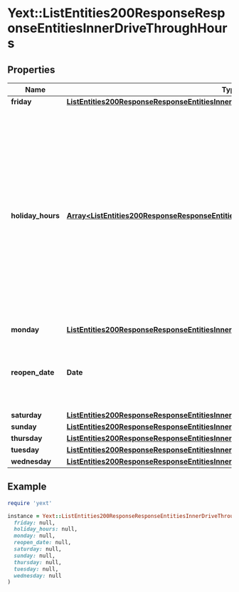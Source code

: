 # Yext::ListEntities200ResponseResponseEntitiesInnerDriveThroughHours

## Properties

| Name | Type | Description | Notes |
| ---- | ---- | ----------- | ----- |
| **friday** | [**ListEntities200ResponseResponseEntitiesInnerDriveThroughHoursFriday**](ListEntities200ResponseResponseEntitiesInnerDriveThroughHoursFriday.md) |  | [optional] |
| **holiday_hours** | [**Array&lt;ListEntities200ResponseResponseEntitiesInnerDriveThroughHoursHolidayHoursInner&gt;**](ListEntities200ResponseResponseEntitiesInnerDriveThroughHoursHolidayHoursInner.md) |  **NOTE:** The list of Holiday Hours that you send us must be comprehensive. For example, if you send us a list of Holiday Hours that does not include Holiday Hours that you sent in your last update, Yext considers the missing Holiday Hours to be deleted, and we remove them.    Array must be ordered.   Filtering Type: &#x60;list of object&#x60; | [optional] |
| **monday** | [**ListEntities200ResponseResponseEntitiesInnerDriveThroughHoursMonday**](ListEntities200ResponseResponseEntitiesInnerDriveThroughHoursMonday.md) |  | [optional] |
| **reopen_date** | **Date** |  Date must be on or after 1970-01-01 Date must be before or on 2038-01-01  Filtering Type: &#x60;date&#x60; | [optional] |
| **saturday** | [**ListEntities200ResponseResponseEntitiesInnerDriveThroughHoursSaturday**](ListEntities200ResponseResponseEntitiesInnerDriveThroughHoursSaturday.md) |  | [optional] |
| **sunday** | [**ListEntities200ResponseResponseEntitiesInnerDriveThroughHoursSunday**](ListEntities200ResponseResponseEntitiesInnerDriveThroughHoursSunday.md) |  | [optional] |
| **thursday** | [**ListEntities200ResponseResponseEntitiesInnerDriveThroughHoursThursday**](ListEntities200ResponseResponseEntitiesInnerDriveThroughHoursThursday.md) |  | [optional] |
| **tuesday** | [**ListEntities200ResponseResponseEntitiesInnerDriveThroughHoursTuesday**](ListEntities200ResponseResponseEntitiesInnerDriveThroughHoursTuesday.md) |  | [optional] |
| **wednesday** | [**ListEntities200ResponseResponseEntitiesInnerDriveThroughHoursWednesday**](ListEntities200ResponseResponseEntitiesInnerDriveThroughHoursWednesday.md) |  | [optional] |

## Example

```ruby
require 'yext'

instance = Yext::ListEntities200ResponseResponseEntitiesInnerDriveThroughHours.new(
  friday: null,
  holiday_hours: null,
  monday: null,
  reopen_date: null,
  saturday: null,
  sunday: null,
  thursday: null,
  tuesday: null,
  wednesday: null
)
```

